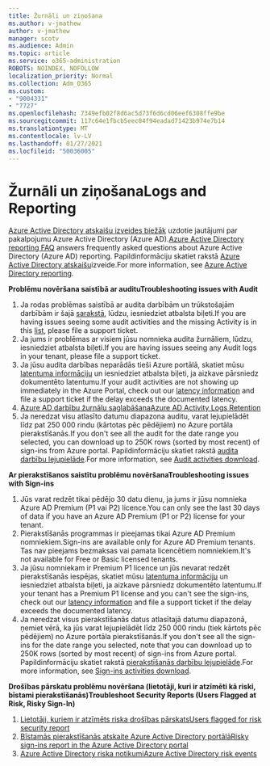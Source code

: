 ```yaml
---
title: Žurnāli un ziņošana
ms.author: v-jmathew
author: v-jmathew
manager: scotv
ms.audience: Admin
ms.topic: article
ms.service: o365-administration
ROBOTS: NOINDEX, NOFOLLOW
localization_priority: Normal
ms.collection: Adm_O365
ms.custom:
- "9004331"
- "7727"
ms.openlocfilehash: 7349efb02f8d6ac5d73f6d6cd06eef6308ffe9be
ms.sourcegitcommit: 117c64e1fbcb5eec04f94eadad71423b974e7b14
ms.translationtype: MT
ms.contentlocale: lv-LV
ms.lasthandoff: 01/27/2021
ms.locfileid: "50036005"
---
```

# <a name="logs-and-reporting"></a><span data-ttu-id="23635-102">Žurnāli un ziņošana</span><span class="sxs-lookup"><span data-stu-id="23635-102">Logs and Reporting</span></span>

<span data-ttu-id="23635-103">[Azure Active Directory atskaišu izveides biežāk](https://docs.microsoft.com/azure/active-directory/active-directory-reporting-faq) uzdotie jautājumi par pakalpojumu Azure Active Directory (Azure AD).</span><span class="sxs-lookup"><span data-stu-id="23635-103">[Azure Active Directory reporting FAQ](https://docs.microsoft.com/azure/active-directory/active-directory-reporting-faq) answers frequently asked questions about Azure Active Directory (Azure AD) reporting.</span></span> <span data-ttu-id="23635-104">Papildinformāciju skatiet rakstā [Azure Active Directory atskaišu](https://docs.microsoft.com/azure/active-directory/reports-monitoring/overview-reports)izveide.</span><span class="sxs-lookup"><span data-stu-id="23635-104">For more information, see [Azure Active Directory reporting](https://docs.microsoft.com/azure/active-directory/reports-monitoring/overview-reports).</span></span>

<span data-ttu-id="23635-105">**Problēmu novēršana saistībā ar auditu**</span><span class="sxs-lookup"><span data-stu-id="23635-105">**Troubleshooting issues with Audit**</span></span>

1. <span data-ttu-id="23635-106">Ja rodas problēmas saistībā ar audita darbībām un trūkstošajām darbībām ir šajā [sarakstā](https://docs.microsoft.com/azure/active-directory/reports-monitoring/reference-audit-activities), lūdzu, iesniedziet atbalsta biļeti.</span><span class="sxs-lookup"><span data-stu-id="23635-106">If you are having issues seeing some audit activities and the missing Activity is in this [list](https://docs.microsoft.com/azure/active-directory/reports-monitoring/reference-audit-activities), please file a support ticket.</span></span>
2. <span data-ttu-id="23635-107">Ja jums ir problēmas ar visiem jūsu nomnieka audita žurnāliem, lūdzu, iesniedziet atbalsta biļeti.</span><span class="sxs-lookup"><span data-stu-id="23635-107">If you are having issues seeing any Audit logs in your tenant, please file a support ticket.</span></span>
3. <span data-ttu-id="23635-108">Ja jūsu audita darbības neparādās tieši Azure portālā, skatiet mūsu [latentuma informāciju](https://docs.microsoft.com/azure/active-directory/reports-monitoring/reference-reports-latencies) un iesniedziet atbalsta biļeti, ja aizkave pārsniedz dokumentēto latentumu.</span><span class="sxs-lookup"><span data-stu-id="23635-108">If your audit activities are not showing up immediately in the Azure Portal, check out our [latency information](https://docs.microsoft.com/azure/active-directory/reports-monitoring/reference-reports-latencies) and file a support ticket if the delay exceeds the documented latency.</span></span>
4. [<span data-ttu-id="23635-109">Azure AD darbību žurnālu saglabāšana</span><span class="sxs-lookup"><span data-stu-id="23635-109">Azure AD Activity Logs Retention</span></span>](https://docs.microsoft.com/azure/active-directory/reports-monitoring/reference-reports-data-retention)
5. <span data-ttu-id="23635-110">Ja neredzat visu atlasīto datumu diapazona auditu, varat lejupielādēt līdz pat 250 000 rindu (kārtotas pēc pēdējiem) no Azure portāla pierakstīšanās.</span><span class="sxs-lookup"><span data-stu-id="23635-110">If you don't see all the audit for the date range you selected, you can download up to 250K rows (sorted by most recent) of sign-ins from Azure portal.</span></span> <span data-ttu-id="23635-111">Papildinformāciju skatiet rakstā [audita darbību lejupielāde](https://docs.microsoft.com/azure/active-directory/reports-monitoring/quickstart-download-audit-report).</span><span class="sxs-lookup"><span data-stu-id="23635-111">For more information, see [Audit activities download](https://docs.microsoft.com/azure/active-directory/reports-monitoring/quickstart-download-audit-report).</span></span>

<span data-ttu-id="23635-112">**Ar pierakstīšanos saistītu problēmu novēršana**</span><span class="sxs-lookup"><span data-stu-id="23635-112">**Troubleshooting issues with Sign-ins**</span></span>

1. <span data-ttu-id="23635-113">Jūs varat redzēt tikai pēdējo 30 datu dienu, ja jums ir jūsu nomnieka Azure AD Premium (P1 vai P2) licence.</span><span class="sxs-lookup"><span data-stu-id="23635-113">You can only see the last 30 days of data if you have an Azure AD Premium (P1 or P2) license for your tenant.</span></span>
2. <span data-ttu-id="23635-114">Pierakstīšanās programmas ir pieejamas tikai Azure AD Premium nomniekiem.</span><span class="sxs-lookup"><span data-stu-id="23635-114">Sign-ins are available only for Azure AD Premium tenants.</span></span> <span data-ttu-id="23635-115">Tas nav pieejams bezmaksas vai pamata licencētiem nomniekiem.</span><span class="sxs-lookup"><span data-stu-id="23635-115">It's not available for Free or Basic licensed tenants.</span></span>
3. <span data-ttu-id="23635-116">Ja jūsu nomniekam ir Premium P1 licence un jūs nevarat redzēt pierakstīšanās iespējas, skatiet mūsu [latentuma informāciju](https://docs.microsoft.com/azure/active-directory/reports-monitoring/reference-reports-latencies) un iesniedziet atbalsta biļeti, ja aizkave pārsniedz dokumentēto latentumu.</span><span class="sxs-lookup"><span data-stu-id="23635-116">If your tenant has a Premium P1 license and you can't see the sign-ins, check out our [latency information](https://docs.microsoft.com/azure/active-directory/reports-monitoring/reference-reports-latencies) and file a support ticket if the delay exceeds the documented latency.</span></span>
4. <span data-ttu-id="23635-117">Ja neredzat visus pierakstīšanās datus atlasītajā datumu diapazonā, ņemiet vērā, ka jūs varat lejupielādēt līdz 250 000 rindu (tiek kārtots pēc pēdējiem) no Azure portāla pierakstīšanās.</span><span class="sxs-lookup"><span data-stu-id="23635-117">If you don't see all the sign-ins for the date range you selected, note that you can download up to 250K rows (sorted by most recent) of sign-ins from Azure portal.</span></span> <span data-ttu-id="23635-118">Papildinformāciju skatiet rakstā [pierakstīšanās darbību lejupielāde](https://docs.microsoft.com/azure/active-directory/reports-monitoring/concept-sign-ins#download-sign-in-activities).</span><span class="sxs-lookup"><span data-stu-id="23635-118">For more information, see [Sign-ins activities download](https://docs.microsoft.com/azure/active-directory/reports-monitoring/concept-sign-ins#download-sign-in-activities).</span></span>

<span data-ttu-id="23635-119">**Drošības pārskatu problēmu novēršana (lietotāji, kuri ir atzīmēti kā riski, bīstami pierakstīšanās)**</span><span class="sxs-lookup"><span data-stu-id="23635-119">**Troubleshoot Security Reports (Users Flagged at Risk, Risky Sign-In)**</span></span>

1. [<span data-ttu-id="23635-120">Lietotāji, kuriem ir atzīmēts riska drošības pārskats</span><span class="sxs-lookup"><span data-stu-id="23635-120">Users flagged for risk security report</span></span>](https://docs.microsoft.com/azure/active-directory/reports-monitoring/concept-user-at-risk)
2. [<span data-ttu-id="23635-121">Bīstamās pierakstīšanās atskaite Azure Active Directory portālā</span><span class="sxs-lookup"><span data-stu-id="23635-121">Risky sign-ins report in the Azure Active Directory portal</span></span>](https://docs.microsoft.com/azure/active-directory/reports-monitoring/concept-risky-sign-ins)
3. [<span data-ttu-id="23635-122">Azure Active Directory riska notikumi</span><span class="sxs-lookup"><span data-stu-id="23635-122">Azure Active Directory risk events</span></span>](https://docs.microsoft.com/azure/active-directory/reports-monitoring/concept-risk-events)
